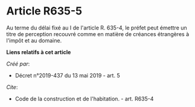 # Article R635-5

Au terme du délai fixé au I de l'article R. 635-4, le préfet peut émettre un titre de perception recouvré comme en matière de
créances étrangères à l'impôt et au domaine.

**Liens relatifs à cet article**

_Créé par_:

  - Décret n°2019-437 du 13 mai 2019 - art. 5

_Cite_:

  - Code de la construction et de l'habitation. - art. R635-4
